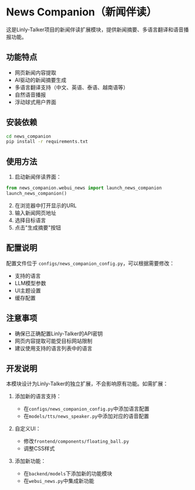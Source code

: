 # News Companion（新闻伴读）

这是Linly-Talker项目的新闻伴读扩展模块，提供新闻摘要、多语言翻译和语音播报功能。

## 功能特点

- 网页新闻内容提取
- AI驱动的新闻摘要生成
- 多语言翻译支持（中文、英语、泰语、越南语等）
- 自然语音播报
- 浮动球式用户界面

## 安装依赖

```bash
cd news_companion
pip install -r requirements.txt
```

## 使用方法

1. 启动新闻伴读界面：
```python
from news_companion.webui_news import launch_news_companion
launch_news_companion()
```

2. 在浏览器中打开显示的URL
3. 输入新闻网页地址
4. 选择目标语言
5. 点击"生成摘要"按钮

## 配置说明

配置文件位于 `configs/news_companion_config.py`，可以根据需要修改：
- 支持的语言
- LLM模型参数
- UI主题设置
- 缓存配置

## 注意事项

- 确保已正确配置Linly-Talker的API密钥
- 网页内容提取可能受目标网站限制
- 建议使用支持的语言列表中的语言

## 开发说明

本模块设计为Linly-Talker的独立扩展，不会影响原有功能。如需扩展：

1. 添加新的语言支持：
   - 在`configs/news_companion_config.py`中添加语言配置
   - 在`models/tts/news_speaker.py`中添加对应的语音配置

2. 自定义UI：
   - 修改`frontend/components/floating_ball.py`
   - 调整CSS样式

3. 添加新功能：
   - 在`backend/models`下添加新的功能模块
   - 在`webui_news.py`中集成新功能
